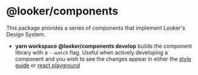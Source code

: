 # @looker/components

This package provides a series of components that implement Looker's Design System.

- **yarn workspace @looker/components develop** builds the component library with a `--watch` flag. Useful when actively developing a component and you wish to see the changes appear in either the [style guide](./packages/www) or [react playground](./packages/playground)
